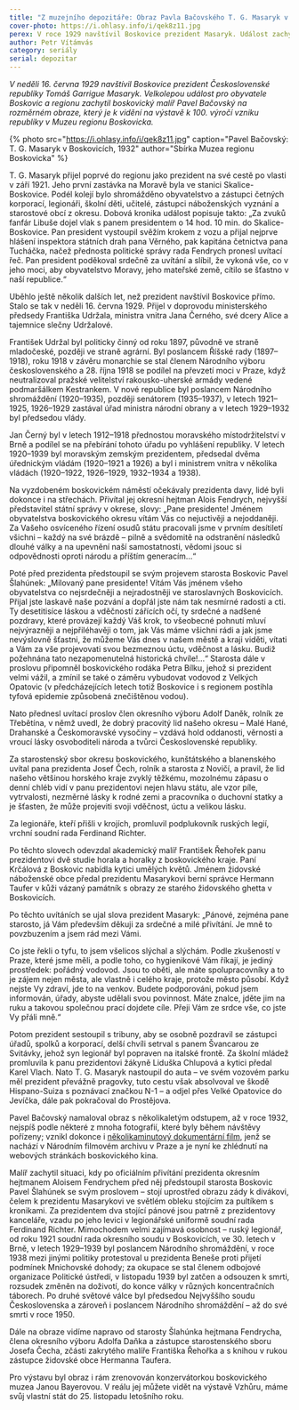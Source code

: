 ```yaml
---
title: "Z muzejního depozitáře: Obraz Pavla Bačovského T. G. Masaryk v Boskovicích"
cover-photo: https://i.ohlasy.info/i/qek8z11.jpg
perex: V roce 1929 navštívil Boskovice prezident Masaryk. Událost zachytil boskovický malíř Pavel Bačovský na rozměrném obraze, který je k vidění v boskovickém muzeu.
author: Petr Vítámvás
category: seriály
serial: depozitar
---
```


*V neděli 16. června 1929 navštívil Boskovice prezident Československé republiky Tomáš Garrigue Masaryk. Velkolepou událost pro obyvatele Boskovic a regionu zachytil boskovický malíř Pavel Bačovský na rozměrném obraze, který je k vidění na výstavě k 100. výročí vzniku republiky v Muzeu regionu Boskovicka.*

{% photo src="https://i.ohlasy.info/i/qek8z11.jpg" caption="Pavel Bačovský: T. G. Masaryk v Boskovicích, 1932" author="Sbírka Muzea regionu Boskovicka" %}

T. G. Masaryk přijel poprvé do regionu jako prezident na své cestě po vlasti v září 1921. Jeho první zastávka na Moravě byla ve stanici Skalice-Boskovice. Podél kolejí bylo shromážděno obyvatelstvo a zástupci četných korporací, legionáři, školní děti, učitelé, zástupci náboženských vyznání a starostové obcí z okresu. Dobová kronika událost popisuje takto: „Za zvuků fanfár Libuše dojel vlak s panem presidentem o 14 hod. 10 min. do Skalice-Boskovice. Pan president vystoupil svěžím krokem z vozu a přijal nejprve hlášení inspektora státních drah pana Věrného, pak kapitána četnictva pana Tucháčka, načež přednosta politické správy rada Fendrych pronesl uvítací řeč. Pan president poděkoval srdečně za uvítání a slíbil, že vykoná vše, co v jeho moci, aby obyvatelstvo Moravy, jeho mateřské země, cítilo se šťastno v naší republice.“

Uběhlo ještě několik dalších let, než prezident navštívil Boskovice přímo. Stalo se tak v neděli 16. června 1929. Přijel v doprovodu ministerského předsedy Františka Udržala, ministra vnitra Jana Černého, své dcery Alice a tajemnice slečny Udržalové.

František Udržal byl politicky činný od roku 1897, původně ve straně mladočeské, později ve straně agrární. Byl poslancem Říšské rady (1897–1918), roku 1918 v závěru monarchie se stal členem Národního výboru československého a 28. října 1918 se podílel na převzetí moci v Praze, když neutralizoval pražské velitelství rakousko-uherské armády vedené podmaršálkem Kestrankem. V nové republice byl poslancem Národního shromáždění (1920–1935), později senátorem (1935–1937), v letech 1921–1925, 1926–1929 zastával úřad ministra národní obrany a v letech 1929–1932 byl předsedou vlády.

Jan Černý byl v letech 1912–1918 přednostou moravského místodržitelství v Brně a podílel se na přebírání tohoto úřadu po vyhlášení republiky. V letech 1920–1939 byl moravským zemským prezidentem, předsedal dvěma úřednickým vládám (1920–1921 a 1926) a byl i ministrem vnitra v několika vládách (1920–1922, 1926–1929, 1932–1934 a 1938).

Na vyzdobeném boskovickém náměstí očekávaly prezidenta davy, lidé byli dokonce i na střechách. Přivítal jej okresní hejtman Alois Fendrych, nejvyšší představitel státní správy v okrese, slovy: „Pane presidente! Jménem obyvatelstva boskovického okresu vítám Vás co nejuctivěji a nejoddaněji. Za Vašeho osvíceného řízení osudů státu pracovali jsme v prvním desítiletí všichni – každý na své brázdě – pilně a svědomitě na odstranění následků dlouhé války a na upevnění naší samostatnosti, vědomi jsouc si odpovědnosti oproti národu a příštím generacím…“

Poté před prezidenta předstoupil se svým projevem starosta Boskovic Pavel Šlahúnek: „Milovaný pane presidente! Vítám Vás jménem všeho obyvatelstva co nejsrdečněji a nejradostněji ve staroslavných Boskovicích. Přijal jste laskavě naše pozvání a dopřál jste nám tak nesmírné radosti a cti. Ty desetitisíce láskou a vděčností zářících očí, ty srdečné a nadšené pozdravy, které provázejí každý Váš krok, to všeobecné pohnutí mluví nejvýrazněji a nejpřiléhavěji o tom, jak Vás máme všichni rádi a jak jsme nevýslovně šťastni, že můžeme Vás dnes v našem městě a kraji viděti, vítati a Vám za vše projevovati svou bezmeznou úctu, vděčnost a lásku. Budiž požehnána tato nezapomenutelná historická chvíle!…“ Starosta dále v proslovu připomněl boskovického rodáka Petra Bílku, jehož si prezident velmi vážil, a zmínil se také o záměru vybudovat vodovod z Velkých Opatovic (v předcházejících letech totiž Boskovice i s regionem postihla tyfová epidemie způsobená znečištěnou vodou).

Nato přednesl uvítací proslov člen okresního výboru Adolf Daněk, rolník ze Třebětína, v němž uvedl, že dobrý pracovitý lid našeho okresu – Malé Hané, Drahanské a Českomoravské vysočiny – vzdává hold oddanosti, věrnosti a vroucí lásky osvoboditeli národa a tvůrci Československé republiky.

Za starostenský sbor okresu boskovického, kunštátského a blanenského uvítal pana prezidenta Josef Čech, rolník a starosta z Novičí, a pravil, že lid našeho většinou horského kraje zvyklý těžkému, mozolnému zápasu o denní chléb vidí v panu prezidentovi nejen hlavu státu, ale vzor píle, vytrvalosti, nezměrné lásky k rodné zemi a pracovníka o duchovní statky a je šťasten, že může projeviti svoji vděčnost, úctu a velikou lásku.

Za legionáře, kteří přišli v krojích, promluvil podplukovník ruských legií, vrchní soudní rada Ferdinand Richter.

Po těchto slovech odevzdal akademický malíř František Řehořek panu prezidentovi dvě studie horala a horalky z boskovického kraje. Paní Krčálová z Boskovic nabídla kytici umělých květů. Jménem židovské náboženské obce předal prezidentu Masarykovi berní správce Hermann Taufer v kůži vázaný památník s obrazy ze starého židovského ghetta v Boskovicích.

Po těchto uvítáních se ujal slova prezident Masaryk: „Pánové, zejména pane starosto, já Vám především děkuji za srdečné a milé přivítání. Je mně to povzbuzením a jsem rád mezi Vámi. 

Co jste řekli o tyfu, to jsem všelicos slýchal a slýchám. Podle zkušeností v Praze, které jsme měli, a podle toho, co hygienikové Vám říkají, je jediný prostředek: pořádný vodovod. Jsou to oběti, ale máte spolupracovníky a to je zájem nejen města, ale vlastně i celého kraje, protože město působí. Když nejste Vy zdraví, jde to na venkov. Budete podporováni, pokud jsem informován, úřady, abyste udělali svou povinnost. Máte znalce, jděte jim na ruku a takovou společnou prací dojdete cíle. Přeji Vám ze srdce vše, co jste Vy přáli mně.“

Potom prezident sestoupil s tribuny, aby se osobně pozdravil se zástupci úřadů, spolků a korporací, delší chvíli setrval s panem Švancarou ze Svitávky, jehož syn legionář byl popraven na italské frontě. Za školní mládež promluvila k panu prezidentovi žákyně Liduška Chlupová a kytici předal Karel Vlach. Nato T. G. Masaryk nastoupil do auta – ve svém vozovém parku měl prezident převážně pragovky, tuto cestu však absolvoval ve škodě Hispano-Suiza s poznávací značkou N-1 – a odjel přes Velké Opatovice do Jevíčka, dále pak pokračoval do Prostějova. 

Pavel Bačovský namaloval obraz s několikaletým odstupem, až v roce 1932, nejspíš podle některé z mnoha fotografií, které byly během návštěvy pořízeny; vznikl dokonce i [několikaminutový dokumentární film](https://www.kulturaboskovice.cz/kino/prezident-tgm-v-boskovicich), jenž se nachází v Národním filmovém archivu v Praze a je nyní ke zhlédnutí na webových stránkách boskovického kina. 

Malíř zachytil situaci, kdy po oficiálním přivítání prezidenta okresním hejtmanem Aloisem Fendrychem před něj předstoupil starosta Boskovic Pavel Šlahúnek se svým proslovem – stojí uprostřed obrazu zády k divákovi, čelem k prezidentu Masarykovi ve světlém obleku stojícím za pultíkem s kronikami. Za prezidentem dva stojící pánové jsou patrně z prezidentovy kanceláře, vzadu po jeho levici v legionářské uniformě soudní rada Ferdinand Richter. Mimochodem velmi zajímavá osobnost – ruský legionář, od roku 1921 soudní rada okresního soudu v Boskovicích, ve 30. letech v Brně, v letech 1929–1939 byl poslancem Národního shromáždění, v roce 1938 mezi jinými politiky protestoval u prezidenta Beneše proti přijetí podmínek Mnichovské dohody; za okupace se stal členem odbojové organizace Politické ústředí, v listopadu 1939 byl zatčen a odsouzen k smrti, rozsudek změněn na doživotí, do konce války v různých koncentračních táborech. Po druhé světové válce byl předsedou Nejvyššího soudu Československa a zároveň i poslancem Národního shromáždění – až do své smrti v roce 1950.

Dále na obraze vidíme napravo od starosty Šlahúnka hejtmana Fendrycha, člena okresního výboru Adolfa Daňka a zástupce starostenského sboru Josefa Čecha, zčásti zakrytého malíře Františka Řehořka a s knihou v rukou zástupce židovské obce Hermanna Taufera.

Pro výstavu byl obraz i rám zrenovován konzervátorkou boskovického muzea Janou Bayerovou. V reálu jej můžete vidět na výstavě Vzhůru, máme svůj vlastní stát do 25. listopadu letošního roku.
